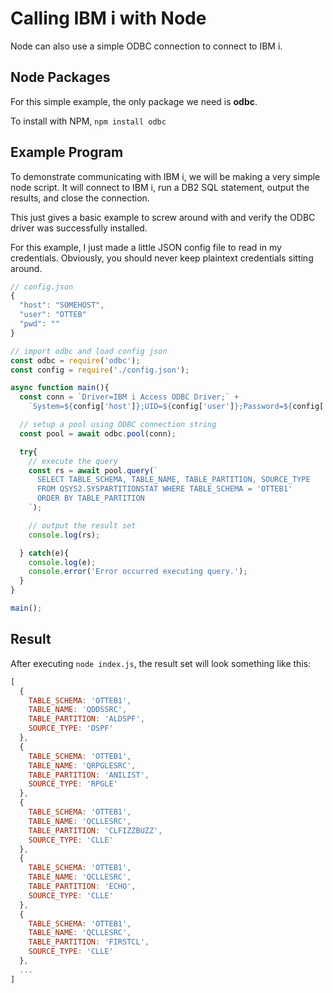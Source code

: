 # Calling IBM i with Node

Node can also use a simple ODBC connection to connect to IBM i.


## Node Packages
For this simple example, the only package we need is **odbc**.

To install with NPM, ```npm install odbc```


## Example Program
To demonstrate communicating with IBM i, we will be making a very simple node script. It will connect to IBM i, run a DB2 SQL statement, output the results, and close the connection.

This just gives a basic example to screw around with and verify the ODBC driver was successfully installed.

For this example, I just made a little JSON config file to read in my credentials. Obviously, you should never keep plaintext credentials sitting around.

```javascript
// config.json
{
  "host": "SOMEHOST",
  "user": "OTTEB"
  "pwd": ""
}
```

```javascript
// import odbc and load config json
const odbc = require('odbc');
const config = require('./config.json');

async function main(){
  const conn = `Driver=IBM i Access ODBC Driver;` +
    `System=${config['host']};UID=${config['user']};Password=${config['pwd']}`;

  // setup a pool using ODBC connection string
  const pool = await odbc.pool(conn);

  try{
    // execute the query
    const rs = await pool.query(`
      SELECT TABLE_SCHEMA, TABLE_NAME, TABLE_PARTITION, SOURCE_TYPE 
      FROM QSYS2.SYSPARTITIONSTAT WHERE TABLE_SCHEMA = 'OTTEB1'
      ORDER BY TABLE_PARTITION
    `);

    // output the result set
    console.log(rs);

  } catch(e){
    console.log(e);
    console.error('Error occurred executing query.');
  }
}

main();

```

## Result
After executing ```node index.js```, the result set will look something like this:
```javascript
[
  {
    TABLE_SCHEMA: 'OTTEB1',
    TABLE_NAME: 'QDDSSRC',
    TABLE_PARTITION: 'ALDSPF',
    SOURCE_TYPE: 'DSPF'
  },
  {
    TABLE_SCHEMA: 'OTTEB1',
    TABLE_NAME: 'QRPGLESRC',
    TABLE_PARTITION: 'ANILIST',
    SOURCE_TYPE: 'RPGLE'
  },
  {
    TABLE_SCHEMA: 'OTTEB1',
    TABLE_NAME: 'QCLLESRC',
    TABLE_PARTITION: 'CLFIZZBUZZ',
    SOURCE_TYPE: 'CLLE'
  },
  {
    TABLE_SCHEMA: 'OTTEB1',
    TABLE_NAME: 'QCLLESRC',
    TABLE_PARTITION: 'ECHO',
    SOURCE_TYPE: 'CLLE'
  },
  {
    TABLE_SCHEMA: 'OTTEB1',
    TABLE_NAME: 'QCLLESRC',
    TABLE_PARTITION: 'FIRSTCL',
    SOURCE_TYPE: 'CLLE'
  },
  ...
]
```